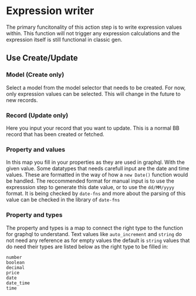 # Expression writer
The primary funcitonality of this action step is to write expression values 
within. This function will not trigger any expression calculations and the
expression itself is still functional in classic gen.

## Use Create/Update
### Model (Create only)
Select a model from the model selector that needs to be created. For now,
only expression values can be selected. This will change in the future to
new records.

### Record (Update only)
Here you input your record that you want to update. This is a normal BB record
that has been created or fetched.

### Property and values
In this map you fill in your properties as they are used in graphql. With the
given value. Some datatypes that needs carefull input are the date and time
values. These are formatted in the way of how a `new Date()` function would be
handled. The reccommended format for manual input is to use the expresssion
step to generate this date value, or to use the `dd/MM/yyyy` format. It is being
checked by `date-fns` and more about the parsing of this value can be checked in
the library of `date-fns`

### Property and types
The property and types is a map to connect the right type to the function for
graphql to understand. Text values like `auto_increment` and `string` do not
need any reference as for empty values the default is `string` values that do
need their types are listed below as the right type to be filled in:

```
number
boolean
decimal
price
date
date_time
time
```
